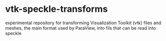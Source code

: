 # vtk-speckle-transforms
experimental repository for transforming Visualization Toolkit (vtk) files and meshes, the main format used by ParaView, into fils that can be read into speckle
